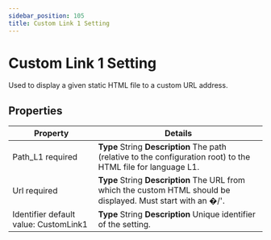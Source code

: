```yaml
---
sidebar_position: 105
title: Custom Link 1 Setting
---
```


# Custom Link 1 Setting

Used to display a given static HTML file to a custom URL address.

## Properties

| Property | Details |
| --- | --- |
| Path\_L1 required | **Type**  String  **Description** The path (relative to the configuration root) to the HTML file for language L1. |
| Url required | **Type**  String  **Description** The URL from which the custom HTML should be displayed. Must start with an �/'. |
| Identifier default value: CustomLink1 | **Type**  String  **Description** Unique identifier of the setting. |